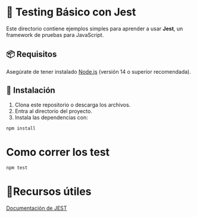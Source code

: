 # 🧪 Testing Básico con Jest

Este directorio contiene ejemplos simples para aprender a usar **Jest**, un framework de pruebas para JavaScript.

## 📦 Requisitos

Asegúrate de tener instalado [Node.js](https://nodejs.org/) (versión 14 o superior recomendada).

## 🚀 Instalación

1. Clona este repositorio o descarga los archivos.
2. Entra al directorio del proyecto.
3. Instala las dependencias con:

```bash
npm install
```
# Como correr los test
```bash
npm test
```

# 📑Recursos útiles
[Documentación de JEST](https://jestjs.io/docs/getting-started)

